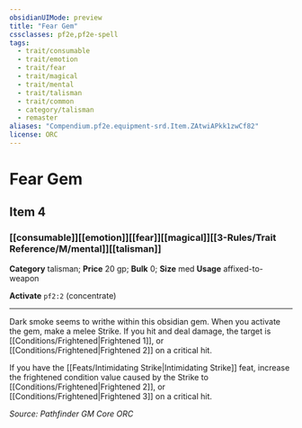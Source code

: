 ```yaml
---
obsidianUIMode: preview
title: "Fear Gem"
cssclasses: pf2e,pf2e-spell
tags:
  - trait/consumable
  - trait/emotion
  - trait/fear
  - trait/magical
  - trait/mental
  - trait/talisman
  - trait/common
  - category/talisman
  - remaster
aliases: "Compendium.pf2e.equipment-srd.Item.ZAtwiAPkk1zwCf82"
license: ORC
---
```

# Fear Gem
## Item 4
### [[consumable]][[emotion]][[fear]][[magical]][[3-Rules/Trait Reference/M/mental]][[talisman]]

**Category** talisman; 
**Price** 20 gp; 
**Bulk** 0; **Size** med
**Usage** affixed-to-weapon

**Activate** `pf2:2` (concentrate)

* * *

Dark smoke seems to writhe within this obsidian gem. When you activate the gem, make a melee Strike. If you hit and deal damage, the target is [[Conditions/Frightened|Frightened 1]], or [[Conditions/Frightened|Frightened 2]] on a critical hit.

If you have the [[Feats/Intimidating Strike|Intimidating Strike]] feat, increase the frightened condition value caused by the Strike to [[Conditions/Frightened|Frightened 2]], or [[Conditions/Frightened|Frightened 3]] on a critical hit.

*Source: Pathfinder GM Core*
*ORC*